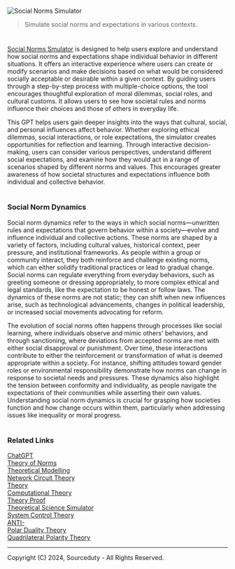 ![Social Norms Simulator](https://github.com/user-attachments/assets/7e076043-6841-4c9a-b4fb-1d24ccfd8f56)

> Simulate social norms and expectations in various contexts.

#

[Social Norms Smulator](https://chatgpt.com/g/g-3djiewnT0-social-norms-simulator) is designed to help users explore and understand how social norms and expectations shape individual behavior in different situations. It offers an interactive experience where users can create or modify scenarios and make decisions based on what would be considered socially acceptable or desirable within a given context. By guiding users through a step-by-step process with multiple-choice options, the tool encourages thoughtful exploration of moral dilemmas, social roles, and cultural customs. It allows users to see how societal rules and norms influence their choices and those of others in everyday life.

This GPT helps users gain deeper insights into the ways that cultural, social, and personal influences affect behavior. Whether exploring ethical dilemmas, social interactions, or role expectations, the simulator creates opportunities for reflection and learning. Through interactive decision-making, users can consider various perspectives, understand different social expectations, and examine how they would act in a range of scenarios shaped by different norms and values. This encourages greater awareness of how societal structures and expectations influence both individual and collective behavior.

#
### Social Norm Dynamics

Social norm dynamics refer to the ways in which social norms—unwritten rules and expectations that govern behavior within a society—evolve and influence individual and collective actions. These norms are shaped by a variety of factors, including cultural values, historical context, peer pressure, and institutional frameworks. As people within a group or community interact, they both reinforce and challenge existing norms, which can either solidify traditional practices or lead to gradual change. Social norms can regulate everything from everyday behaviors, such as greeting someone or dressing appropriately, to more complex ethical and legal standards, like the expectation to be honest or follow laws. The dynamics of these norms are not static; they can shift when new influences arise, such as technological advancements, changes in political leadership, or increased social movements advocating for reform.

The evolution of social norms often happens through processes like social learning, where individuals observe and mimic others' behaviors, and through sanctioning, where deviations from accepted norms are met with either social disapproval or punishment. Over time, these interactions contribute to either the reinforcement or transformation of what is deemed appropriate within a society. For instance, shifting attitudes toward gender roles or environmental responsibility demonstrate how norms can change in response to societal needs and pressures. These dynamics also highlight the tension between conformity and individuality, as people navigate the expectations of their communities while asserting their own values. Understanding social norm dynamics is crucial for grasping how societies function and how change occurs within them, particularly when addressing issues like inequality or moral progress.

#
### Related Links

[ChatGPT](https://github.com/sourceduty/ChatGPT)
<br>
[Theory of Norms](https://github.com/sourceduty/Theory_of_Norms)
<br>
[Theoretical Modelling](https://github.com/sourceduty/Theoretical_Modelling)
<br>
[Network Circuit Theory](https://github.com/sourceduty/Network_Circuit_Theory)
<br>
[Theory](https://github.com/sourceduty/Theory)
<br>
[Computational Theory](https://github.com/sourceduty/Computational_Theory)
<br>
[Theory Proof](https://github.com/sourceduty/Theory_Proof)
<br>
[Theoretical Science Simulator](https://github.com/sourceduty/Theoretical_Science_Simulator)
<br>
[System Control Theory](https://github.com/sourceduty/System_Control_Theory)
<br>
[ANTI-](https://github.com/sourceduty/ANTI-)
<br>
[Polar Duality Theory](https://github.com/sourceduty/Polar_Duality_Theory)
<br>
[Quadrilateral Polarity Theory](https://github.com/sourceduty/Quadrilateral_Polarity_Theory)

***
Copyright (C) 2024, Sourceduty - All Rights Reserved.
